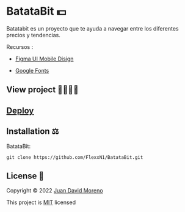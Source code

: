 # BatataBit 💵

Batatabit es un proyecto que te ayuda a navegar entre los diferentes precios y tendencias.

Recursos :

- [Figma UI Mobile Disign](https://www.figma.com/proto/sMmlQaZldfDcLERYYWe6h4/Bata-Bit?node-id=68%3A168&scaling=scale-down)

- [Google Fonts](https://fonts.google.com/)

## View project 🚀🙋🏻‍♂️
## [Deploy](https://flexxn1.github.io/BatataBit/)

## Installation ⚖
BatataBit:
```
git clone https://github.com/FlexxN1/BatataBit.git
 ```
 
## License 🔐

Copyright © 2022 [Juan David Moreno](https://github.com/FlexxN1)

This project is [MIT](https://choosealicense.com/licenses/mit/) licensed
